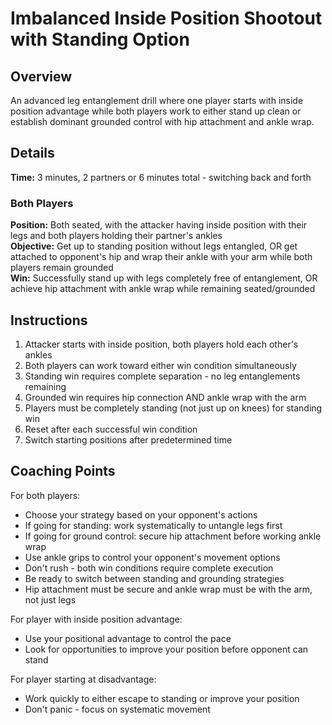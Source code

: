 # Imbalanced Inside Position Shootout with Standing Option

## Overview
An advanced leg entanglement drill where one player starts with inside position advantage while both players work to either stand up clean or establish dominant grounded control with hip attachment and ankle wrap.

## Details
**Time:** 3 minutes, 2 partners or 6 minutes total - switching back and forth

### Both Players
**Position:** Both seated, with the attacker having inside position with their legs and both players holding their partner's ankles  
**Objective:** Get up to standing position without legs entangled, OR get attached to opponent's hip and wrap their ankle with your arm while both players remain grounded  
**Win:** Successfully stand up with legs completely free of entanglement, OR achieve hip attachment with ankle wrap while remaining seated/grounded

## Instructions
1. Attacker starts with inside position, both players hold each other's ankles
2. Both players can work toward either win condition simultaneously
3. Standing win requires complete separation - no leg entanglements remaining
4. Grounded win requires hip connection AND ankle wrap with the arm
5. Players must be completely standing (not just up on knees) for standing win
6. Reset after each successful win condition
7. Switch starting positions after predetermined time

## Coaching Points
For both players:
- Choose your strategy based on your opponent's actions
- If going for standing: work systematically to untangle legs first
- If going for ground control: secure hip attachment before working ankle wrap
- Use ankle grips to control your opponent's movement options
- Don't rush - both win conditions require complete execution
- Be ready to switch between standing and grounding strategies
- Hip attachment must be secure and ankle wrap must be with the arm, not just legs

For player with inside position advantage:
- Use your positional advantage to control the pace
- Look for opportunities to improve your position before opponent can stand

For player starting at disadvantage:
- Work quickly to either escape to standing or improve your position
- Don't panic - focus on systematic movement